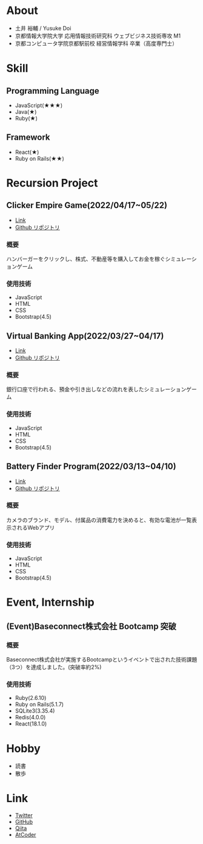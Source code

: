 # About
- 土井 裕輔 / Yusuke Doi
- 京都情報大学院大学 応用情報技術研究科 ウェブビジネス技術専攻 M1
- 京都コンピュータ学院京都駅前校 経営情報学科 卒業（高度専門士）

# Skill

## Programming Language
  - JavaScript(★★★)
  - Java(★)
  - Ruby(★)

## Framework
  - React(★)
  - Ruby on Rails(★★)

# Recursion Project

## Clicker Empire Game(2022/04/17~05/22)

- [Link](https://ponzukun.github.io/ClickerEmpireGame/)
- [Github リポジトリ](https://github.com/ponzukun/ClickerEmpireGame)

### 概要
ハンバーガーをクリックし、株式、不動産等を購入してお金を稼ぐシミュレーションゲーム

### 使用技術
- JavaScript
- HTML
- CSS
- Bootstrap(4.5)

## Virtual Banking App(2022/03/27~04/17)

- [Link](https://ponzukun.github.io/VirtualBankingApp/)
- [Github リポジトリ](https://github.com/ponzukun/VirtualBankingApp)

### 概要
銀行口座で行われる、預金や引き出しなどの流れを表したシミュレーションゲーム

### 使用技術
- JavaScript
- HTML
- CSS
- Bootstrap(4.5)

## Battery Finder Program(2022/03/13~04/10)

- [Link](https://ponzukun.github.io/BatteryFinderProgram/)
- [Github リポジトリ](https://github.com/ponzukun/BatteryFinderProgram)

### 概要
カメラのブランド、モデル、付属品の消費電力を決めると、有効な電池が一覧表示されるWebアプリ

### 使用技術
- JavaScript
- HTML
- CSS
- Bootstrap(4.5)

# Event, Internship

## (Event)Baseconnect株式会社 Bootcamp 突破

### 概要
Baseconnect株式会社が実施するBootcampというイベントで出された技術課題（3つ）を達成しました。(突破率約2%)

### 使用技術
- Ruby(2.6.10)
- Ruby on Rails(5.1.7)
- SQLite3(3.35.4)
- Redis(4.0.0)
- React(18.1.0)

# Hobby
- 読書
- 散歩

# Link
- [Twitter](https://twitter.com/_ponzukun_)
- [GitHub](https://github.com/ponzukun)
- [Qiita](https://qiita.com/_ponzukun_)
- [AtCoder](https://atcoder.jp/users/ponzukun)
